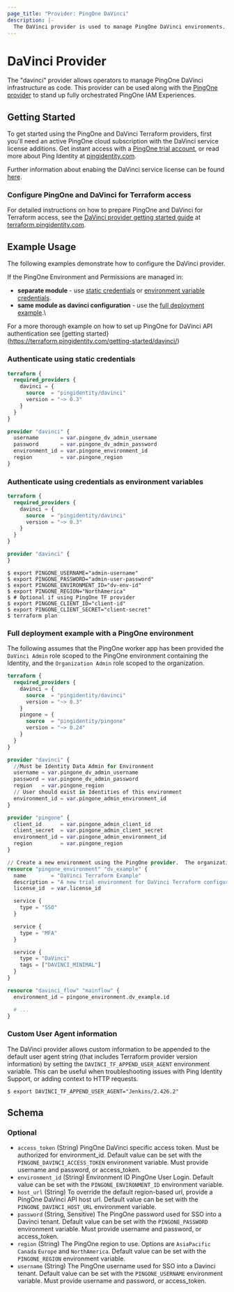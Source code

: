 ```yaml
---
page_title: "Provider: PingOne DaVinci"
description: |-
  The DaVinci provider is used to manage PingOne DaVinci environments.
---
```


# DaVinci Provider

The "davinci" provider allows operators to manage PingOne DaVinci infrastructure as code. This provider can be used along with the [PingOne provider](https://registry.terraform.io/providers/pingidentity/pingone/latest/docs) to stand up fully orchestrated PingOne IAM Experiences.

## Getting Started

To get started using the PingOne and DaVinci Terraform providers, first you'll need an active PingOne cloud subscription with the DaVinci service license additions.  Get instant access with a [PingOne trial account](https://www.pingidentity.com/en/try-ping.html), or read more about Ping Identity at [pingidentity.com](https://www.pingidentity.com).

Further information about enabing the DaVinci service license can be found [here](https://terraform.pingidentity.com/getting-started/davinci/#the-pingone-davinci-service-license).

### Configure PingOne and DaVinci for Terraform access

For detailed instructions on how to prepare PingOne and DaVinci for Terraform access, see the [DaVinci provider getting started guide](https://terraform.pingidentity.com/getting-started/davinci/#configure-pingone-for-terraform-access) at [terraform.pingidentity.com](https://terraform.pingidentity.com).

## Example Usage

The following examples demonstrate how to configure the DaVinci provider. 

If the PingOne Environment and Permissions are managed in:
  - **separate module** - use [static credentials](#authenticate-using-static-credentials) or [environment variable credentials](#authenticate-using-credentials-as-environment-variables).
  - **same module as davinci configuration** - use the [full deployment example](#full-deployment-example-with-a-pingone-environment).\

For a more thorough example on how to set up PingOne for DaVinci API authentication see [getting started}(https://terraform.pingidentity.com/getting-started/davinci/)

### Authenticate using static credentials

```terraform
terraform {
  required_providers {
    davinci = {
      source  = "pingidentity/davinci"
      version = "~> 0.3"
    }
  }
}

provider "davinci" {
  username       = var.pingone_dv_admin_username
  password       = var.pingone_dv_admin_password
  environment_id = var.pingone_environment_id
  region         = var.pingone_region
}
```

### Authenticate using credentials as environment variables

```terraform
terraform {
  required_providers {
    davinci = {
      source  = "pingidentity/davinci"
      version = "~> 0.3"
    }
  }
}

provider "davinci" {
}
```

```shell
$ export PINGONE_USERNAME="admin-username"
$ export PINGONE_PASSWORD="admin-user-password"
$ export PINGONE_ENVIRONMENT_ID="dv-env-id"
$ export PINGONE_REGION="NorthAmerica"
$ # Optional if using PingOne TF provider
$ export PINGONE_CLIENT_ID="client-id"
$ export PINGONE_CLIENT_SECRET="client-secret"
$ terraform plan
```

### Full deployment example with a PingOne environment

The following assumes that the PingOne worker app has been provided the `DaVinci Admin` role scoped to the PingOne environment containing the Identity, and the `Organization Admin` role scoped to the organization.

```terraform
terraform {
  required_providers {
    davinci = {
      source  = "pingidentity/davinci"
      version = "~> 0.3"
    }
    pingone = {
      source  = "pingidentity/pingone"
      version = "~> 0.24"
    }
  }
}

provider "davinci" {
  //Must be Identity Data Admin for Environment
  username = var.pingone_dv_admin_username
  password = var.pingone_dv_admin_password
  region   = var.pingone_region
  // User should exist in Identities of this environment
  environment_id = var.pingone_admin_environment_id
}

provider "pingone" {
  client_id      = var.pingone_admin_client_id
  client_secret  = var.pingone_admin_client_secret
  environment_id = var.pingone_admin_environment_id
  region         = var.pingone_region
}

// Create a new environment using the PingOne provider.  The organization must have the DaVinci feature flag enabled.
resource "pingone_environment" "dv_example" {
  name        = "DaVinci Terraform Example"
  description = "A new trial environment for DaVinci Terraform configuration-as-code."
  license_id  = var.license_id

  service {
    type = "SSO"
  }

  service {
    type = "MFA"
  }

  service {
    type = "DaVinci"
    tags = ["DAVINCI_MINIMAL"]
  }
}

resource "davinci_flow" "mainflow" {
  environment_id = pingone_environment.dv_example.id

  # ...
}
```

### Custom User Agent information

The DaVinci provider allows custom information to be appended to the default user agent string (that includes Terraform provider version information) by setting the `DAVINCI_TF_APPEND_USER_AGENT` environment variable.  This can be useful when troubleshooting issues with Ping Identity Support, or adding context to HTTP requests.

```shell
$ export DAVINCI_TF_APPEND_USER_AGENT="Jenkins/2.426.2"
```

<!-- schema generated by tfplugindocs -->
## Schema

### Optional

- `access_token` (String) PingOne DaVinci specific access token. Must be authorized for environment_id.  Default value can be set with the `PINGONE_DAVINCI_ACCESS_TOKEN` environment variable. Must provide username and password, or access_token.
- `environment_id` (String) Environment ID PingOne User Login. Default value can be set with the `PINGONE_ENVIRONMENT_ID` environment variable.
- `host_url` (String) To override the default region-based url, provide a PingOne DaVinci API host url. Default value can be set with the `PINGONE_DAVINCI_HOST_URL` environment variable.
- `password` (String, Sensitive) The PingOne password used for SSO into a Davinci tenant.  Default value can be set with the `PINGONE_PASSWORD` environment variable. Must provide username and password, or access_token.
- `region` (String) The PingOne region to use.  Options are `AsiaPacific` `Canada` `Europe` and `NorthAmerica`.  Default value can be set with the `PINGONE_REGION` environment variable.
- `username` (String) The PingOne username used for SSO into a Davinci tenant.  Default value can be set with the `PINGONE_USERNAME` environment variable. Must provide username and password, or access_token.
